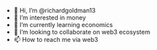 - 👋 Hi, I’m @richardgoldman13
- 👀 I’m interested in money
- 🌱 I’m currently learning economics
- 💞️ I’m looking to collaborate on web3 ecosystem
- 📫 How to reach me via web3


<!---
richardgoldman13/richardgoldman13 is a ✨ special ✨ repository because its `README.md` (this file) appears on your GitHub profile.
You can click the Preview link to take a look at your changes.
--->
